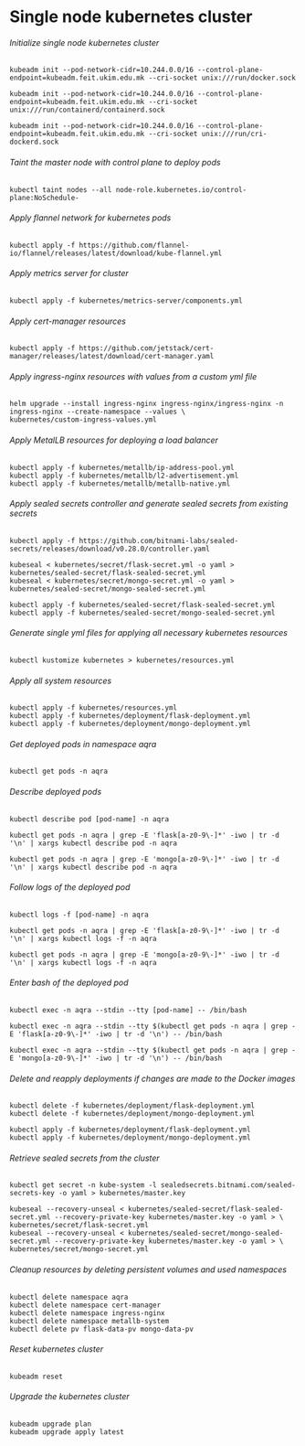 # Single node kubernetes cluster

###### Initialize single node kubernetes cluster

```
kubeadm init --pod-network-cidr=10.244.0.0/16 --control-plane-endpoint=kubeadm.feit.ukim.edu.mk --cri-socket unix:///run/docker.sock
```

```
kubeadm init --pod-network-cidr=10.244.0.0/16 --control-plane-endpoint=kubeadm.feit.ukim.edu.mk --cri-socket unix:///run/containerd/containerd.sock
```

```
kubeadm init --pod-network-cidr=10.244.0.0/16 --control-plane-endpoint=kubeadm.feit.ukim.edu.mk --cri-socket unix:///run/cri-dockerd.sock
```

###### Taint the master node with control plane to deploy pods

```
kubectl taint nodes --all node-role.kubernetes.io/control-plane:NoSchedule-
```

###### Apply flannel network for kubernetes pods

```
kubectl apply -f https://github.com/flannel-io/flannel/releases/latest/download/kube-flannel.yml
```

###### Apply metrics server for cluster

```
kubectl apply -f kubernetes/metrics-server/components.yml
```

###### Apply cert-manager resources

```
kubectl apply -f https://github.com/jetstack/cert-manager/releases/latest/download/cert-manager.yaml
```

###### Apply ingress-nginx resources with values from a custom yml file

```
helm upgrade --install ingress-nginx ingress-nginx/ingress-nginx -n ingress-nginx --create-namespace --values \
kubernetes/custom-ingress-values.yml
```

###### Apply MetalLB resources for deploying a load balancer

```
kubectl apply -f kubernetes/metallb/ip-address-pool.yml
kubectl apply -f kubernetes/metallb/l2-advertisement.yml
kubectl apply -f kubernetes/metallb/metallb-native.yml
```

###### Apply sealed secrets controller and generate sealed secrets from existing secrets

```
kubectl apply -f https://github.com/bitnami-labs/sealed-secrets/releases/download/v0.28.0/controller.yaml

kubeseal < kubernetes/secret/flask-secret.yml -o yaml > kubernetes/sealed-secret/flask-sealed-secret.yml
kubeseal < kubernetes/secret/mongo-secret.yml -o yaml > kubernetes/sealed-secret/mongo-sealed-secret.yml
```

```
kubectl apply -f kubernetes/sealed-secret/flask-sealed-secret.yml
kubectl apply -f kubernetes/sealed-secret/mongo-sealed-secret.yml
```

###### Generate single yml files for applying all necessary kubernetes resources

```
kubectl kustomize kubernetes > kubernetes/resources.yml
```

###### Apply all system resources

```
kubectl apply -f kubernetes/resources.yml
kubectl apply -f kubernetes/deployment/flask-deployment.yml
kubectl apply -f kubernetes/deployment/mongo-deployment.yml
```

###### Get deployed pods in namespace aqra

```
kubectl get pods -n aqra
```

###### Describe deployed pods

```
kubectl describe pod [pod-name] -n aqra
```

```
kubectl get pods -n aqra | grep -E 'flask[a-z0-9\-]*' -iwo | tr -d '\n' | xargs kubectl describe pod -n aqra
```

```
kubectl get pods -n aqra | grep -E 'mongo[a-z0-9\-]*' -iwo | tr -d '\n' | xargs kubectl describe pod -n aqra
```

###### Follow logs of the deployed pod

```
kubectl logs -f [pod-name] -n aqra
```

```
kubectl get pods -n aqra | grep -E 'flask[a-z0-9\-]*' -iwo | tr -d '\n' | xargs kubectl logs -f -n aqra
```

```
kubectl get pods -n aqra | grep -E 'mongo[a-z0-9\-]*' -iwo | tr -d '\n' | xargs kubectl logs -f -n aqra
```

###### Enter bash of the deployed pod

```
kubectl exec -n aqra --stdin --tty [pod-name] -- /bin/bash
```

```
kubectl exec -n aqra --stdin --tty $(kubectl get pods -n aqra | grep -E 'flask[a-z0-9\-]*' -iwo | tr -d '\n') -- /bin/bash
```

```
kubectl exec -n aqra --stdin --tty $(kubectl get pods -n aqra | grep -E 'mongo[a-z0-9\-]*' -iwo | tr -d '\n') -- /bin/bash
```

###### Delete and reapply deployments if changes are made to the Docker images

```
kubectl delete -f kubernetes/deployment/flask-deployment.yml
kubectl delete -f kubernetes/deployment/mongo-deployment.yml
```

```
kubectl apply -f kubernetes/deployment/flask-deployment.yml
kubectl apply -f kubernetes/deployment/mongo-deployment.yml
```

###### Retrieve sealed secrets from the cluster

```
kubectl get secret -n kube-system -l sealedsecrets.bitnami.com/sealed-secrets-key -o yaml > kubernetes/master.key

kubeseal --recovery-unseal < kubernetes/sealed-secret/flask-sealed-secret.yml --recovery-private-key kubernetes/master.key -o yaml > \
kubernetes/secret/flask-secret.yml
kubeseal --recovery-unseal < kubernetes/sealed-secret/mongo-sealed-secret.yml --recovery-private-key kubernetes/master.key -o yaml > \
kubernetes/secret/mongo-secret.yml
```

###### Cleanup resources by deleting persistent volumes and used namespaces

```
kubectl delete namespace aqra
kubectl delete namespace cert-manager
kubectl delete namespace ingress-nginx
kubectl delete namespace metallb-system
kubectl delete pv flask-data-pv mongo-data-pv
```

###### Reset kubernetes cluster

```
kubeadm reset
```

###### Upgrade the kubernetes cluster

```
kubeadm upgrade plan
kubeadm upgrade apply latest
```